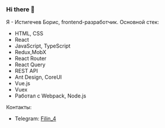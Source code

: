 ### Hi there 👋

<!--
**Neoclassic-alt/Neoclassic-alt** is a ✨ _special_ ✨ repository because its `README.md` (this file) appears on your GitHub profile.

Here are some ideas to get you started:

- 🔭 I’m currently working on ...
- 🌱 I’m currently learning ...
- 👯 I’m looking to collaborate on ...
- 🤔 I’m looking for help with ...
- 💬 Ask me about ...
- 📫 How to reach me: ...
- 😄 Pronouns: ...
- ⚡ Fun fact: ...
-->

Я - Истигечев Борис, frontend-разработчик. Основной стек:
* HTML, CSS
* React
* JavaScript, TypeScript
* Redux,MobX
* React Router
* React Query
* REST API
* Ant Design, CoreUI
* Vue.js
* Vuex
* Работал с Webpack, Node.js

Контакты:
* Telegram: [Filin_4](http://t.me/Filin_4)
